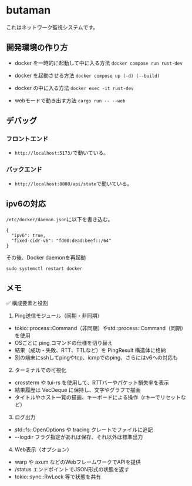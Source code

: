 # butaman
これはネットワーク監視システムです。

## 開発環境の作り方
- docker を一時的に起動して中に入る方法
`docker compose run rust-dev`
- docker を起動させる方法
`docker compose up (-d) (--build)`
- docker の中に入る方法
`docker exec -it rust-dev`

- webモードで動き出す方法
`cargo run -- --web`

## デバッグ
### フロントエンド
- `http://localhost:5173/`で動いている。

### バックエンド
- `http://localhost:8080/api/state`で動いている。

## ipv6の対応
`/etc/docker/daemon.json`に以下を書き込む。
```
{
  "ipv6": true,
  "fixed-cidr-v6": "fd00:dead:beef::/64"
}
```
その後、Docker daemonを再起動
```
sudo systemctl restart docker
```

## メモ
✅ 構成要素と役割
1. Ping送信モジュール（同期・非同期）
- tokio::process::Command（非同期）やstd::process::Command（同期）を使用
- OSごとに ping コマンドの仕様を切り替え
- 結果（成功・失敗、RTT、TTLなど）を PingResult 構造体に格納
- 別の端末にsshしてpingやtcp、icmpでのping、さらにはv6への対応も
2. ターミナルでの可視化
- crossterm や tui-rs を使用して、RTTバーやパケット損失率を表示
- 結果履歴は VecDeque に保持し、文字やグラフで描画
- タイトルやホスト一覧の描画、キーボードによる操作（rキーでリセットなど）
3. ログ出力
- std::fs::OpenOptions や tracing クレートでファイルに追記
- --logdir フラグ指定があれば保存、それ以外は標準出力
4. Web表示（オプション）
- warp や axum などのWebフレームワークでAPIを提供
- /status エンドポイントでJSON形式の状態を返す
- tokio::sync::RwLock 等で状態を共有
